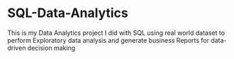 # SQL-Data-Analytics
This is my Data Analytics project I did with SQL using real world dataset to perform Exploratory data analysis and generate business Reports for data-driven decision making
